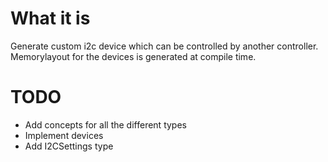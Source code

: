 # What it is

Generate custom i2c device which can be controlled by another controller.
Memorylayout for the devices is generated at compile time.

# TODO

- Add concepts for all the different types
- Implement devices
- Add I2CSettings type